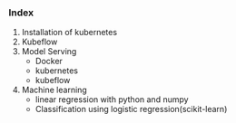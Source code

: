### Index

1. Installation of kubernetes
2. Kubeflow
3. Model Serving
    - Docker 
    - kubernetes
    - kubeflow
4. Machine learning
    - linear regression with python and numpy
    - Classification using logistic regression(scikit-learn)
    